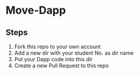 # Move-Dapp
## Steps
1. Fork this repo to your own account
2. Add a new dir with your student No. as dir name
3. Put your Dapp code into this dir
4. Create a new Pull Request to this repo
